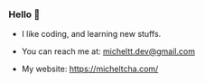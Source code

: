 ### Hello 👋

- I like coding, and learning new stuffs. <br />

- You can reach me at: micheltt.dev@gmail.com
  
- My website: https://micheltcha.com/
